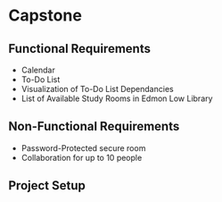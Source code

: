 # Capstone
## Functional Requirements
- Calendar
- To-Do List
- Visualization of To-Do List Dependancies
- List of Available Study Rooms in Edmon Low Library
## Non-Functional Requirements
- Password-Protected secure room
- Collaboration for up to 10 people
## Project Setup
